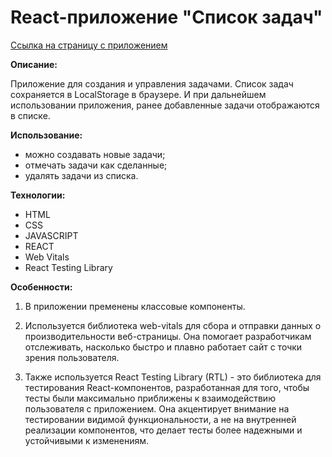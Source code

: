 # React-приложение "Список задач"

[Ссылка на страницу с приложением](https://petr791.github.io/App-ToDo-List/)  

**Описание:**

Приложение для создания и управления задачами. Список задач сохраняется в LocalStorage в браузере. И при дальнейшем использовании приложения, ранее добавленные задачи отображаются в списке.

**Использование:**

- можно создавать новые задачи;
- отмечать задачи как сделанные;
- удалять задачи из списка.

**Технологии:**

- HTML
- CSS
- JAVASCRIPT
- REACT
- Web Vitals
- React Testing Library

**Особенности:**

1. В приложении пременены классовые компоненты.

2. Используется библиотека web-vitals для сбора и отправки данных о производительности веб-страницы. Она помогает разработчикам отслеживать, насколько быстро и плавно работает сайт с точки зрения пользователя.

3. Также используется React Testing Library (RTL) - это библиотека для тестирования React-компонентов, разработанная для того, чтобы тесты были максимально приближены к взаимодействию пользователя с приложением. Она акцентирует внимание на тестировании видимой функциональности, а не на внутренней реализации компонентов, что делает тесты более надежными и устойчивыми к изменениям.
